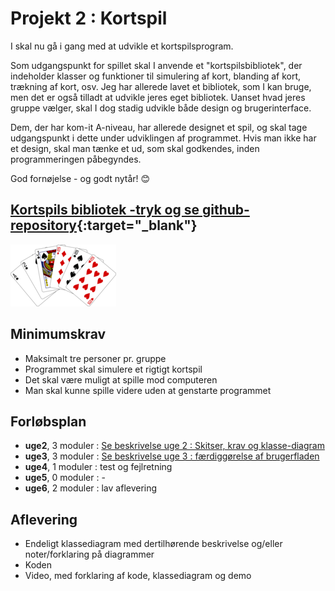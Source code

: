 # Projekt 2 : Kortspil

I skal nu gå i gang med at udvikle et kortspilsprogram.

Som udgangspunkt for spillet skal I anvende et "kortspilsbibliotek", der indeholder klasser og funktioner til simulering af kort, blanding af kort, trækning af kort, osv. Jeg har allerede lavet et bibliotek, som I kan bruge, men det er også tilladt at udvikle jeres eget bibliotek. Uanset hvad jeres gruppe vælger, skal I dog stadig udvikle både design og brugerinterface.

Dem, der har kom-it A-niveau, har allerede designet et spil, og skal tage udgangspunkt i dette under udviklingen af programmet. Hvis man ikke har et design, skal man tænke et ud, som skal godkendes, inden programmeringen påbegyndes.

God fornøjelse - og godt nytår! 😊

## [Kortspils bibliotek -tryk og se github-repository](https://github.com/prog2di/KortspilsBibliotek/tree/main){:target="_blank"}

![cards](cards2.png)

## Minimumskrav

- Maksimalt tre personer pr. gruppe
- Programmet skal simulere et rigtigt kortspil
- Det skal være muligt at spille mod computeren
- Man skal kunne spille videre uden at genstarte programmet

## Forløbsplan
- **uge2**, 3 moduler  : [Se beskrivelse uge 2 : Skitser, krav og klasse-diagram](uge2.md) 
- **uge3**, 3 moduler  : [Se beskrivelse uge 3 : færdiggørelse af brugerfladen](uge3.md)
- **uge4**, 1 moduler  : test og fejlretning 
- **uge5**, 0 moduler  : - 
- **uge6**, 2 moduler  : lav aflevering

## Aflevering
- Endeligt klassediagram med dertilhørende beskrivelse og/eller noter/forklaring på diagrammer
- Koden
- Video, med forklaring af kode, klassediagram og demo
